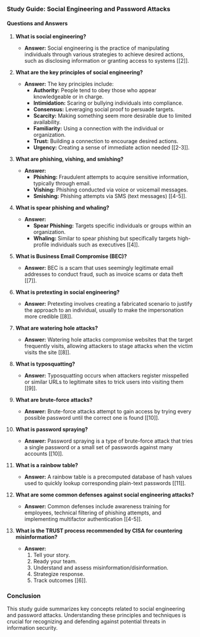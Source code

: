 ### Study Guide: Social Engineering and Password Attacks

#### Questions and Answers

1. **What is social engineering?**
   - **Answer:** Social engineering is the practice of manipulating individuals through various strategies to achieve desired actions, such as disclosing information or granting access to systems [[2]].

2. **What are the key principles of social engineering?**
   - **Answer:** The key principles include:
     - **Authority:** People tend to obey those who appear knowledgeable or in charge.
     - **Intimidation:** Scaring or bullying individuals into compliance.
     - **Consensus:** Leveraging social proof to persuade targets.
     - **Scarcity:** Making something seem more desirable due to limited availability.
     - **Familiarity:** Using a connection with the individual or organization.
     - **Trust:** Building a connection to encourage desired actions.
     - **Urgency:** Creating a sense of immediate action needed [[2-3]].

3. **What are phishing, vishing, and smishing?**
   - **Answer:** 
     - **Phishing:** Fraudulent attempts to acquire sensitive information, typically through email.
     - **Vishing:** Phishing conducted via voice or voicemail messages.
     - **Smishing:** Phishing attempts via SMS (text messages) [[4-5]].

4. **What is spear phishing and whaling?**
   - **Answer:**
     - **Spear Phishing:** Targets specific individuals or groups within an organization.
     - **Whaling:** Similar to spear phishing but specifically targets high-profile individuals such as executives [[4]].

5. **What is Business Email Compromise (BEC)?**
   - **Answer:** BEC is a scam that uses seemingly legitimate email addresses to conduct fraud, such as invoice scams or data theft [[7]].

6. **What is pretexting in social engineering?**
   - **Answer:** Pretexting involves creating a fabricated scenario to justify the approach to an individual, usually to make the impersonation more credible [[8]].

7. **What are watering hole attacks?**
   - **Answer:** Watering hole attacks compromise websites that the target frequently visits, allowing attackers to stage attacks when the victim visits the site [[8]].

8. **What is typosquatting?**
   - **Answer:** Typosquatting occurs when attackers register misspelled or similar URLs to legitimate sites to trick users into visiting them [[9]].

9. **What are brute-force attacks?**
   - **Answer:** Brute-force attacks attempt to gain access by trying every possible password until the correct one is found [[10]].

10. **What is password spraying?**
    - **Answer:** Password spraying is a type of brute-force attack that tries a single password or a small set of passwords against many accounts [[10]].

11. **What is a rainbow table?**
    - **Answer:** A rainbow table is a precomputed database of hash values used to quickly lookup corresponding plain-text passwords [[11]].

12. **What are some common defenses against social engineering attacks?**
    - **Answer:** Common defenses include awareness training for employees, technical filtering of phishing attempts, and implementing multifactor authentication [[4-5]].

13. **What is the TRUST process recommended by CISA for countering misinformation?**
    - **Answer:**
      1. Tell your story.
      2. Ready your team.
      3. Understand and assess misinformation/disinformation.
      4. Strategize response.
      5. Track outcomes [[6]].

### Conclusion
This study guide summarizes key concepts related to social engineering and password attacks. Understanding these principles and techniques is crucial for recognizing and defending against potential threats in information security.

